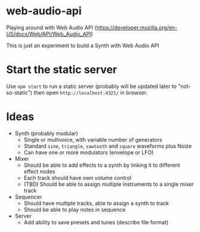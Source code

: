 # web-audio-api
Playing around with Web Audio API (https://developer.mozilla.org/en-US/docs/Web/API/Web_Audio_API)

This is just an experiment to build a Synth with Web Audio API

# Start the static server
Use `npm start` to run a static server (probably will be updated later to "not-so-static")
then open `http://localhost:4321/` in browser.

# Ideas
* Synth (probably modular)
  * Single or multivoice, with variable number of generators
  * Standard `sine`, `triangle`, `sawtooth` and `square` waveforms plus Noize
  * Can have one or more modulators (envelope or LFO)
* Mixer
  * Should be able to add effects to a synth by linking it to different effect nodes
  * Each track should have own volume control
  * (TBD) Should be able to assign multiple instruments to a single mixer track
* Sequencer
  * Should have multiple tracks, able to assign a synth to track
  * Should be able to play notes in sequence
* Server
  * Add ability to save presets and tunes (describe file format)
